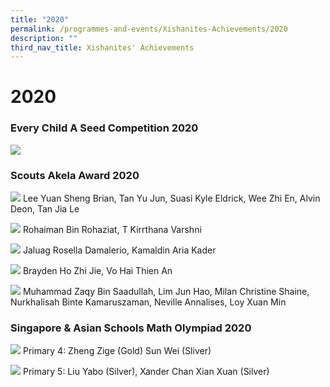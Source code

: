 ```yaml
---
title: "2020"
permalink: /programmes-and-events/Xishanites-Achievements/2020
description: ""
third_nav_title: Xishanites' Achievements
---
```

# **2020**

### Every Child A Seed Competition 2020

![](/images/every%20child%20comp.jpg)

### Scouts Akela Award 2020

![](/images/Akela%20Photo%201.jpeg)
Lee Yuan Sheng Brian, Tan Yu Jun, Suasi Kyle Eldrick, Wee Zhi En, Alvin Deon, Tan Jia Le

![](/images/Akela%20Photo%202.jpeg)
Rohaiman Bin Rohaziat, T Kirrthana Varshni

![](/images/Akela%20Photo%203.jpg)
Jaluag Rosella Damalerio, Kamaldin Aria Kader

![](/images/Akela%20Photo%204.jpeg)
Brayden Ho Zhi Jie, Vo Hai Thien An

![](/images/Akela%20Photo%205.jpeg)
Muhammad Zaqy Bin Saadullah, Lim Jun Hao, Milan Christine Shaine, Nurkhalisah Binte Kamaruszaman, Neville Annalises, Loy Xuan Min

### Singapore & Asian Schools Math Olympiad 2020

![](/images/P4%20Sasmo%20IMG_9424.jpg)
Primary 4: Zheng Zige (Gold) Sun Wei (Sliver)

![](/images/P5%20Sasmo%20IMG_9418.jpg)
Primary 5: Liu Yabo (Silver), Xander Chan Xian Xuan (Silver)